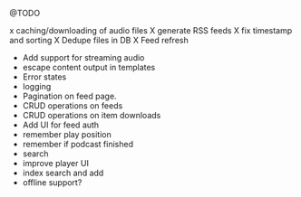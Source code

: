 @TODO

 x caching/downloading of audio files
 X generate RSS feeds
 X fix timestamp and sorting
 X Dedupe files in DB
 X Feed refresh
 - Add support for streaming audio
 - escape content output in templates
 - Error states
 - logging
 - Pagination on feed page.
 - CRUD operations on feeds
 - CRUD operations on item downloads
 - Add UI for feed auth
 - remember play position
 - remember if podcast finished
 - search
 - improve player UI
 - index search and add
 - offline support?

